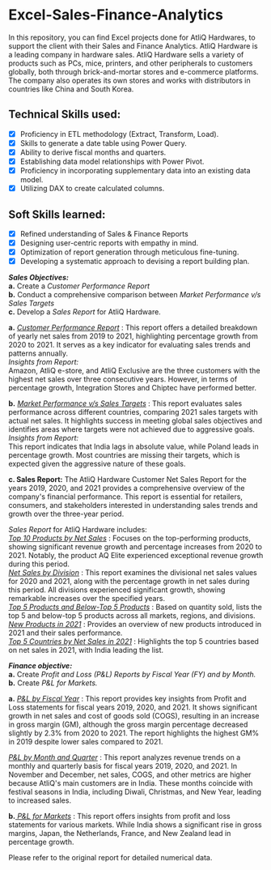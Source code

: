 # Excel-Sales-Finance-Analytics
In this repository, you can find Excel projects done for AtliQ Hardwares, to support the client with their Sales and Finance Analytics. AtliQ Hardware is a leading company in hardware sales. AtliQ Hardware sells a variety of products such as PCs, mice, printers, and other peripherals to customers globally, both through brick-and-mortar stores and e-commerce platforms. The company also operates its own stores and works with distributors in countries like China and South Korea.

## Technical Skills used:
- [x]	Proficiency in ETL methodology (Extract, Transform, Load).
- [x]	Skills to generate a date table using Power Query.
- [x]	Ability to derive fiscal months and quarters.
- [x]	Establishing data model relationships with Power Pivot.
- [x]	Proficiency in incorporating supplementary data into an existing data model.
- [x]	Utilizing DAX to create calculated columns.

## Soft Skills learned:
- [x]	Refined understanding of Sales & Finance Reports
- [x]	Designing user-centric reports with empathy in mind.
- [x]	Optimization of report generation through meticulous fine-tuning.
- [x]	Developing a systematic approach to devising a report building plan.

***Sales Objectives:*** <br />
**a.** Create a *Customer Performance Report* <br />
**b.** Conduct a comprehensive comparison between *Market Performance v/s Sales Targets* <br />
**c.** Develop a *Sales Report* for AtliQ Hardware. <br />

**a.** _[Customer Performance Report](https://github.com/saumya1904/Excel-Sales-Finance-Analytics/blob/main/CustomerPerformanceReport.pdf)_ :
This report offers a detailed breakdown of yearly net sales from 2019 to 2021, highlighting percentage growth from 2020 to 2021. It serves as a key indicator for evaluating sales trends and patterns annually. <br />
*Insights from Report:* <br />
Amazon, AtliQ e-store, and AtliQ Exclusive are the three customers with the highest net sales over three consecutive years. However, in terms of percentage growth, Integration Stores and Chiptec have performed better.

**b.**  _[Market Performance v/s Sales Targets](https://github.com/saumya1904/Excel-Sales-Finance-Analytics/blob/main/MarketPerformance-Target.pdf)_ :
This report evaluates sales performance across different countries, comparing 2021 sales targets with actual net sales. It highlights success in meeting global sales objectives and identifies areas where targets were not achieved due to aggressive goals. <br />
*Insights from Report:*<br />
This report indicates that India lags in absolute value, while Poland leads in percentage growth. Most countries are missing their targets, which is expected given the aggressive nature of these goals.


**c. Sales Report:**
The AtliQ Hardware Customer Net Sales Report for the years 2019, 2020, and 2021 provides a comprehensive overview of the company's financial performance. This report is essential for retailers, consumers, and stakeholders interested in understanding sales trends and growth over the three-year period.

*Sales Report* for AtliQ Hardware includes: <br />
_[Top 10 Products by Net Sales](https://github.com/saumya1904/Excel-Sales-Finance-Analytics/blob/main/Top10Products.pdf)_ :
Focuses on the top-performing products, showing significant revenue growth and percentage increases from 2020 to 2021. Notably, the product AQ Elite experienced exceptional revenue growth during this period.<br />
_[Net Sales by Division](https://github.com/saumya1904/Excel-Sales-Finance-Analytics/blob/main/NetSalesbyDivison.pdf)_ :
This report examines the divisional net sales values for 2020 and 2021, along with the percentage growth in net sales during this period. All divisions experienced significant growth, showing remarkable increases over the specified years. <br />
_[Top 5 Products and Below-Top 5 Products](https://github.com/saumya1904/Excel-Sales-Finance-Analytics/blob/main/Top5Products&BelowTop-5Products.pdf)_ :
Based on quantity sold, lists the top 5 and below-top 5 products across all markets, regions, and divisions. <br />
_[New Products in 2021](https://github.com/saumya1904/Excel-Sales-Finance-Analytics/blob/main/NewProductsIn2021.pdf)_ :
Provides an overview of new products introduced in 2021 and their sales performance. <br />
_[Top 5 Countries by Net Sales in 2021](https://github.com/saumya1904/Excel-Sales-Finance-Analytics/blob/main/Top5CountriesByNetSalesIn2021.pdf)_ :
Highlights the top 5 countries based on net sales in 2021, with India leading the list.


***Finance objective:*** <br />
**a.**	Create *Profit and Loss (P&L) Reports by Fiscal Year (FY) and by Month.* <br />
**b.**	Create *P&L for Markets.*

**a.** _[ P&L by Fiscal Year](https://github.com/saumya1904/Excel-Sales-Finance-Analytics/blob/main/P&LStatementsByFiscalYear.pdf)_ :
This report provides key insights from Profit and Loss statements for fiscal years 2019, 2020, and 2021. It shows significant growth in net sales and cost of goods sold (COGS), resulting in an increase in gross margin (GM), although the gross margin percentage decreased slightly by 2.3% from 2020 to 2021. The report highlights the highest GM% in 2019 despite lower sales compared to 2021.

_[ P&L by Month and Quarter](https://github.com/saumya1904/Excel-Sales-Finance-Analytics/blob/main/P&LStatementsByFiscalYearMonths.pdf)_ :
This report analyzes revenue trends on a monthly and quarterly basis for fiscal years 2019, 2020, and 2021. In November and December, net sales, COGS, and other metrics are higher because AtliQ's main customers are in India. These months coincide with festival seasons in India, including Diwali, Christmas, and New Year, leading to increased sales.

**b.**_[ P&L for Markets](https://github.com/saumya1904/Excel-Sales-Finance-Analytics/blob/main/P&LStatementsforMarkets.pdf)_ :
This report offers insights from profit and loss statements for various markets. While India shows a significant rise in gross margins, Japan, the Netherlands, France, and New Zealand lead in percentage growth.

Please refer to the original report for detailed numerical data.

